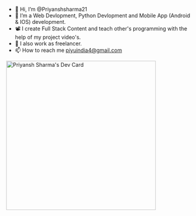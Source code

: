 - 👋 Hi, I’m @Priyanshsharma21
- 👀 I’m a Web Devlopment, Python Devlopment and Mobile App (Android & IOS) development.
- 📽️ I create Full Stack Content and teach other's programming with the help of my project video's.
- 💞️ I also work as freelancer.
- 📫 How to reach me piyuindia4@gmail.com

<!---
Priyanshsharma21/Priyanshsharma21 is a ✨ special ✨ repository because its `README.md` (this file) appears on your GitHub profile.
You can click the Preview link to take a look at your changes.
--->

<a href="https://app.daily.dev/Priyansh_sharma"><img src="https://api.daily.dev/devcards/5d80ba04c15e4460b1ac662e843ad315.png?r=3il" width="400" alt="Priyansh Sharma's Dev Card"/></a>
